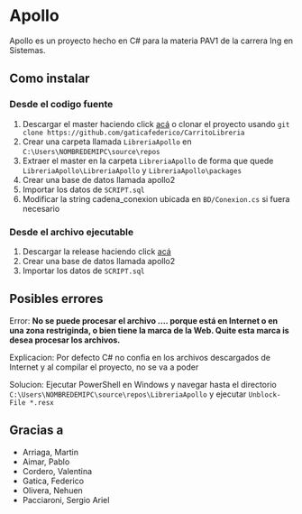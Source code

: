 # Apollo

Apollo es un proyecto hecho en C# para la materia PAV1 de la carrera Ing en Sistemas.

## Como instalar

### Desde el codigo fuente

1. Descargar el master haciendo click [acá](https://github.com/gaticafederico/LibreriaApollo/archive/master.zip) o clonar el proyecto usando ```git clone https://github.com/gaticafederico/CarritoLibreria```
2. Crear una carpeta llamada ```LibreriaApollo``` en ```C:\Users\NOMBREDEMIPC\source\repos```
3. Extraer el master en la carpeta ```LibreriaApollo``` de forma que quede ```LibreriaApollo\LibreriaApollo``` y ```LibreriaApollo\packages```
4. Crear una base de datos llamada apollo2
5. Importar los datos de ```SCRIPT.sql```
6. Modificar la string cadena_conexion ubicada en ```BD/Conexion.cs``` si fuera necesario

### Desde el archivo ejecutable

1. Descargar la release haciendo click [acá](https://github.com/gaticafederico/LibreriaApollo/releases)
2. Crear una base de datos llamada apollo2
3. Importar los datos de ```SCRIPT.sql```

## Posibles errores

Error: **No se puede procesar el archivo .... porque está en Internet o en una zona restriginda, o bien tiene la marca de la Web. Quite esta marca is desea procesar los archivos.**

Explicacion: Por defecto C# no confia en los archivos descargados de Internet y al compilar el proyecto, no se va a poder

Solucion: Ejecutar PowerShell en Windows y navegar hasta el directorio ```C:\Users\NOMBREDEMIPC\source\repos\LibreriaApollo``` y ejecutar ```Unblock-File *.resx```

## Gracias a

- Arriaga, Martin
- Aimar, Pablo
- Cordero, Valentina
- Gatica, Federico
- Olivera, Nehuen
- Pacciaroni, Sergio Ariel
